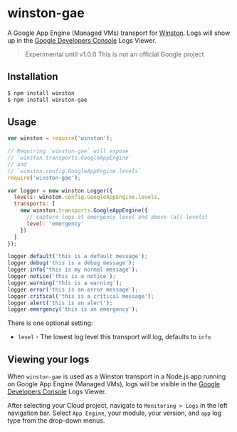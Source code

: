 # winston-gae

A Google App Engine (Managed VMs) transport for [Winston](https://github.com/flatiron/winston).  Logs will show up in the [Google Developers Console](https://console.developers.google.com/project) Logs Viewer.

> Experimental until v1.0.0
> This is not an official Google project

## Installation

```sh
$ npm install winston
$ npm install winston-gae
```

## Usage
```js
var winston = require('winston');

// Requiring `winston-gae` will expose
// `winston.transports.GoogleAppEngine`
// and
// `winston.config.GoogleAppEngine.levels`
require('winston-gae');

var logger = new winston.Logger({
  levels: winston.config.GoogleAppEngine.levels,
  transports: [
    new winston.transports.GoogleAppEngine({
      // capture logs at emergency level and above (all levels)
      level: 'emergency'
    })
  ]
});

logger.default('this is a default message');
logger.debug('this is a debug message');
logger.info('this is my normal message');
logger.notice('this is a notice');
logger.warning('this is a warning');
logger.error('this is an error message');
logger.critical('this is a critical message');
logger.alert('this is an alert');
logger.emergency('this is an emergency');
```

There is one optional setting:

- `level` - The lowest log level this transport will log, defaults to `info`

## Viewing your logs

When `winston-gae` is used as a Winston transport in a Node.js app running on Google App Engine (Managed VMs), logs will be visible in the [Google Developers Console](https://console.developers.google.com/project) Logs Viewer.

After selecting your Cloud project, navigate to `Monitoring > Logs` in the left navigation bar.  Select `App Engine`, your module, your version, and `app` log type from the drop-down menus.
